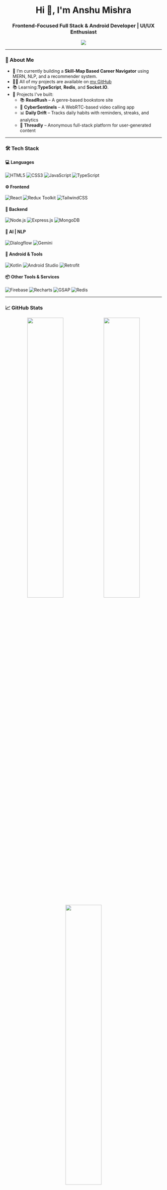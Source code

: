 <h1 align="center">Hi 👋, I'm Anshu Mishra</h1>
<h3 align="center">Frontend-Focused Full Stack & Android Developer | UI/UX Enthusiast</h3>

<p align="center">
  <img src="https://readme-typing-svg.herokuapp.com/?lines=Passionate%20Web%20%26%20Android%20Developer;Frontend%20Lover%20|%20Clean%20UI%20Builder;MERN%20Stack%20%7C%20Cloud%20%7C%20AI%20Exploration;Always%20Learning%20%F0%9F%93%9A" />
</p>

---

### 🚀 About Me

- 🔭 I’m currently building a **Skill-Map Based Career Navigator** using MERN, NLP, and a recommender system.
- 👨‍💻 All of my projects are available on [my GitHub](https://github.com/anshumishra-dev)
- 📚 Learning:**TypeScript**, **Redis**, and **Socket.IO**.
- 🧠 Projects I've built:  
  - 📚 **ReadRush** – A genre-based bookstore site  
  - 🔐 **CyberSentinels** – A WebRTC-based video calling app  
  - 📊 **Daily Drift** – Tracks daily habits with reminders, streaks, and analytics  
  - 🧵 **Threadly** – Anonymous full-stack platform for user-generated content  

---

### 🛠️ Tech Stack

#### 💻 Languages
![HTML5](https://img.shields.io/badge/HTML5-E34F26?style=for-the-badge&logo=html5&logoColor=white)
![CSS3](https://img.shields.io/badge/CSS3-1572B6?style=for-the-badge&logo=css3&logoColor=white)
![JavaScript](https://img.shields.io/badge/JavaScript-F7DF1E?style=for-the-badge&logo=javascript&logoColor=black)
![TypeScript](https://img.shields.io/badge/TypeScript-007ACC?style=for-the-badge&logo=typescript)

#### ⚙️ Frontend
![React](https://img.shields.io/badge/React-20232a?style=for-the-badge&logo=react&logoColor=61DAFB)
![Redux Toolkit](https://img.shields.io/badge/Redux_Toolkit-764ABC?style=for-the-badge&logo=redux&logoColor=white)
![TailwindCSS](https://img.shields.io/badge/TailwindCSS-06B6D4?style=for-the-badge&logo=tailwindcss)

#### 🔧 Backend
![Node.js](https://img.shields.io/badge/Node.js-339933?style=for-the-badge&logo=nodedotjs)
![Express.js](https://img.shields.io/badge/Express.js-000000?style=for-the-badge&logo=express&logoColor=white)
![MongoDB](https://img.shields.io/badge/MongoDB-47A248?style=for-the-badge&logo=mongodb)

#### 🧠 AI | NLP
![Dialogflow](https://img.shields.io/badge/Dialogflow-FF9800?style=for-the-badge&logo=dialogflow&logoColor=white)
![Gemini](https://img.shields.io/badge/Google%20Gemini-AI-blueviolet?style=for-the-badge)

#### 📲 Android & Tools
![Kotlin](https://img.shields.io/badge/Kotlin-7F52FF?style=for-the-badge&logo=kotlin&logoColor=white)
![Android Studio](https://img.shields.io/badge/Android_Studio-3DDC84?style=for-the-badge&logo=android-studio&logoColor=white)
![Retrofit](https://img.shields.io/badge/Retrofit-0077B5?style=for-the-badge&logo=retrofit&logoColor=white)

#### 📦 Other Tools & Services
![Firebase](https://img.shields.io/badge/Firebase-FFCA28?style=for-the-badge&logo=firebase)
![Recharts](https://img.shields.io/badge/Recharts-E15759?style=for-the-badge&logo=recharts&logoColor=white)
![GSAP](https://img.shields.io/badge/GSAP-88CE02?style=for-the-badge&logo=greensock&logoColor=black)
![Redis](https://img.shields.io/badge/Redis-DC382D?style=for-the-badge&logo=redis&logoColor=white)

---

### 📈 GitHub Stats

<p align="center">
  <img width="48%" src="https://github-readme-stats.vercel.app/api?username=anshumishra-dev&show_icons=true&theme=radical" />
  <img width="48%" src="https://github-readme-streak-stats.herokuapp.com/?user=anshumishra-dev&theme=radical" />
</p>

<p align="center">
  <img width="48%" src="https://github-readme-stats.vercel.app/api/top-langs/?username=anshumishra-dev&layout=compact&theme=radical" />
</p>

---

### 📌 Featured Projects

| Project        | Description                                                                                  | Stack Used                        | Live Demo |
|----------------|----------------------------------------------------------------------------------------------|------------------------------------|------------|
| **ReadRush**   | A clean and organized genre-based online bookstore                                           | React, Tailwind, Firebase          | [Visit](#) |
| **DailyDrift** | Track daily habits with streaks, charts, and notification reminders                        | React, Firebase, Recharts          | [Visit](#) |
| **CyberSentinels** | Secure peer-to-peer video calls using WebRTC and signaling server                         | WebRTC, Express, Socket.io         | [Visit](#) |
| **Skill Navigator** | A MERN+NLP based platform suggesting career paths based on your skill map                | MongoDB, Express, React, Node, AI  | [Coming Soon](#) |

---

### 📬 Connect With Me

<p align="center">
  <a href="https://linkedin.com/in/anshumishra-dev" target="_blank">
    <img alt="LinkedIn" src="https://img.shields.io/badge/LinkedIn-blue?style=for-the-badge&logo=linkedin" />
  </a>
  <a href="mailto:youremail@example.com">
    <img alt="Gmail" src="https://img.shields.io/badge/Gmail-red?style=for-the-badge&logo=gmail&logoColor=white" />
  </a>
  <a href="https://github.com/anshumishra-dev" target="_blank">
    <img alt="GitHub" src="https://img.shields.io/badge/GitHub-100000?style=for-the-badge&logo=github&logoColor=white" />
  </a>
</p>

---

<p align="center">
  Made with ❤️ by Anshu | Keep Coding 💻
</p>

